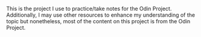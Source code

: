 This is the project I use to practice/take notes for the Odin Project. Additionally, I may use other resources to enhance my understanding of the topic but nonetheless, most of the content on this project is from the Odin Project. 